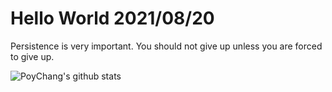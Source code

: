 # Hello World 2021/08/20

Persistence is very important. You should not give up unless you are forced to give up.

![PoyChang's github stats](https://github-readme-stats.vercel.app/api?username=poychang&show_icons=true&theme=dracula)
